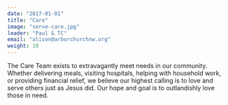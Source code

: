 ```yaml
---
date: "2017-01-01"
title: "Care"
image: "serve-care.jpg"
leader: "Paul & TC"
email: "alison@arborchurchnw.org"
weight: 10
---
```


The Care Team exists to extravagantly meet needs in our community. Whether delivering meals, visiting hospitals, helping with household work, or providing financial relief, we believe our highest calling is to love and serve others just as Jesus did. Our hope and goal is to outlandishly love those in need. 

